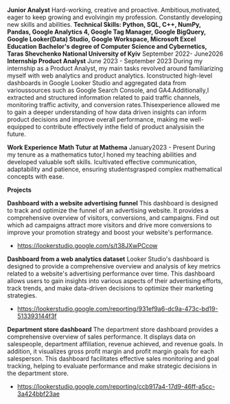 **Junior Analyst**
Hard-working, creative and proactive. Ambitious,motivated, eager to keep growing and evolvingin my profession. Constantly developing new skills and abilities.
**Technical Skills: Python, SQL, C++, NumPy, Pandas, Google Analytics 4, Google Tag Manager, Google BigQuery, Google Looker(Data) Studio, Google Workspace, Microsoft Excel**
**Education**
**Bachelor's degree of Computer Science and Cybernetics, Taras Shevchenko National University of Kyiv**
September 2022- June2026
**Internship Product Analyst**
June 2023 - September 2023
During my internship as a Product Analyst, my main tasks revolved around familiarizing myself with web analytics and product analytics. Iconstructed high-level dashboards
in Google Looker Studio and aggregated data from varioussources such as Google Search Console, and GA4.Additionally,I extracted and structured information related to paid traffic channels, monitoring traffic activity, and conversion rates.Thisexperience allowed me to gain a deeper understanding of how data driven insights can inform product decisions and improve overall performance, making me well-equipped to contribute effectively inthe field of product analysisin the future.

**Work Experience**
**Math Tutur at Mathema**
January2023 - Present
During my tenure as a mathematics tutor,I honed my teaching abilities and developed valuable soft skills. Icultivated effective communication, adaptability and patience, ensuring studentsgrasped complex mathematical concepts with ease.

**Projects**

**Dashboard with a website advertising funnel**
This dashboard is designed to track and optimize the funnel of an advertising website. It provides a comprehensive overview of visitors, conversions, and campaigns. Find out which ad campaigns attract more visitors and drive more conversions to improve your promotion strategy and boost your website's performance.
- https://lookerstudio.google.com/s/t38JXwPCcow

**Dashboard from a web analytics dataset**
Looker Studio's dashboard is designed to provide a comprehensive overview and analysis of key metrics related to a website's advertising performance over time. This dashboard allows users to gain insights into various aspects of their advertising efforts, track trends, and make data-driven decisions to optimize their marketing strategies.
- https://lookerstudio.google.com/reporting/931ef9a6-dc9a-473c-bd19-513393144f3f

**Department store dashboard**
The department store dashboard provides a comprehensive overview of sales performance. It displays data on salespeople, department affiliation, revenue achieved, and revenue goals. In addition, it visualizes gross profit margin and profit margin goals for each salesperson. This dashboard facilitates effective sales monitoring and goal tracking, helping to evaluate performance and make strategic decisions in the department store.
- https://lookerstudio.google.com/reporting/ccb917a4-17d9-46ff-a5cc-3a424bbf23ae


